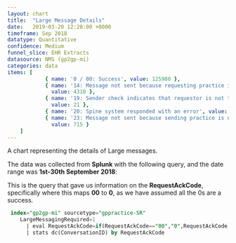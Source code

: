 ```yaml
---
layout: chart
title:  "Large Message Details"
date:   2019-03-20 12:28:00 +0000
timeframe: Sep 2018
datatype: Quantitative
confidence: Medium
funnel_slice: EHR Extracts
datasource: NMS (gp2gp-mi)
categories: data
items: [ 
            { name: '0 / 00: Success', value: 125988 },
            { name: '14: Message not sent because requesting practice is not large message compliant',
              value: 4310 },
            { name: '19: Sender check indicates that requestor is not the patients current health care provider',
              value: 21 },
            { name: '20: Spine system responded with an error', value: 232 },
            { name: '23: Message not sent because sending practice is not large message compliant',
              value: 715 } 
    ]
---
```

A chart representing the details of Large messages.

The data was collected from **Splunk** with the following query, and the date range was **1st-30th September 2018**:

This is the query that gave us information on the **RequestAckCode**, specifically where this maps **00** to **0**, as we have assumed all the 0s are a success.
```sql
 index="gp2gp-mi" sourcetype="gppractice-SR"
    LargeMessagingRequired=1
      | eval RequestAckCode=if(RequestAckCode=="00","0",RequestAckCode)
      | stats dc(ConversationID) by RequestAckCode
```
